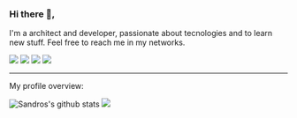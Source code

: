### Hi there 👋,

I'm a architect and developer, passionate about tecnologies and to learn new stuff. Feel free to reach me in my networks.

 <!--[<img src="https://img.shields.io/badge/medium-%2312100E.svg?&style=for-the-badge&logo=medium&logoColor=white" ](https://medium.com/@sandrocaseiro)-->
 [<img src="https://img.shields.io/badge/linkedin-%230077B5.svg?&style=for-the-badge&logo=linkedin&logoColor=white" />](https://www.linkedin.com/in/sandrocaseiro/) [<img src = "https://img.shields.io/badge/instagram-%23E4405F.svg?&style=for-the-badge&logo=instagram&logoColor=white">](https://www.instagram.com/sandrocaseiro/) [<img src = "https://img.shields.io/badge/facebook-%231877F2.svg?&style=for-the-badge&logo=facebook&logoColor=white">](https://www.facebook.com/sandrocaseiro) [<img src="https://img.shields.io/badge/twitter-%231DA1F2.svg?&style=for-the-badge&logo=twitter&logoColor=white" />](https://twitter.com/sandrocaseiro)
 
---

<div><p>My profile overview: </p></div>

![Sandros's github stats](https://github-readme-stats.vercel.app/api?username=sandrocaseiro&show_icons=true)
<img src = "https://github-readme-stats.vercel.app/api/top-langs/?username=sandrocaseiro">
